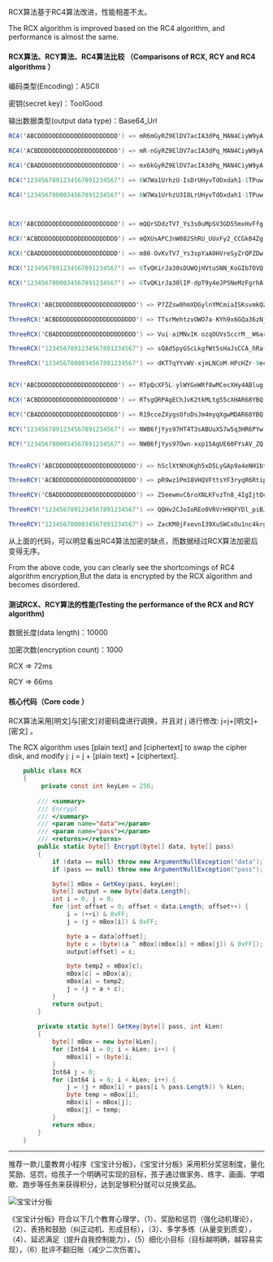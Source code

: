  

RCX算法基于RC4算法改进，性能相差不太。

The RCX algorithm is improved based on the RC4 algorithm, and performance is almost the same.
 
#### RCX算法、RCY算法、RC4算法比较 （Comparisons of RCX, RCY and RC4 algorithms ）

编码类型(Encoding)：ASCII

密钥(secret key)：ToolGood  

输出数据类型(output data type)：Base64_Url
```` csharp
RC4('ABCDDDDDDDDDDDDDDDDDDDDDD') => mR6mGyRZ9ElDV7acIA3dPq_MAN4CiyW9yA

RC4('ACBDDDDDDDDDDDDDDDDDDDDDD') => mR-nGyRZ9ElDV7acIA3dPq_MAN4CiyW9yA

RC4('CBADDDDDDDDDDDDDDDDDDDDDD') => mx6kGyRZ9ElDV7acIA3dPq_MAN4CiyW9yA

RC4('1234567891234567891234567') => 6W7Wa1UrhzU-IsDrUHyvTdOxdah1-1TPuw

RC4('1234567800034567891234567') => 6W7Wa1UrhzU3I8LrUHyvTdOxdah1-1TPuw

 

RCX('ABCDDDDDDDDDDDDDDDDDDDDDD') => mQQrSDdzTV7_Ys3s0uMpSV3GD55mxHvFfg

RCX('ACBDDDDDDDDDDDDDDDDDDDDDD') => mQXUsAPCJnW082ShRU_UUxFy2_CCGk04Zg

RCX('CBADDDDDDDDDDDDDDDDDDDDDD') => m80-OvKvTV7_Ys3spYaA0HVreSyZrQPZDw

RCX('1234567891234567891234567') => 6TvQKirJa30sDUWQjHVtuSNN_KoGIb7OVQ

RCX('1234567800034567891234567') => 6TvQKirJa30lIP-dpT9y4eJPSNeMzFgrhA


ThreeRCX('ABCDDDDDDDDDDDDDDDDDDDDDD') => P7ZZsw0hmXDGylnYMCmiaISKsvmkQZCNJg

ThreeRCX('ACBDDDDDDDDDDDDDDDDDDDDDD') => TTsrMehtzvOWO7a-KYh9x6GQa36zNj8CTQ

ThreeRCX('CBADDDDDDDDDDDDDDDDDDDDDD') => Vui-aiMNvIK-ozqOUVsSccrM__W6arUJQQ

ThreeRCX('1234567891234567891234567') => sQAd5pyGScLkgfWt5sHaJsCCA_hRafzvgA

ThreeRCX('1234567800034567891234567') => dKT7qYYvWV-xjmLNCoM-HPcHZr-9ecilzg


RCY('ABCDDDDDDDDDDDDDDDDDDDDDD') => RTpQcXF5L-ylWYGeWRf8wMCecXHy4ABlug

RCX('ACBDDDDDDDDDDDDDDDDDDDDDD') => RTsgQRPAgEChJvK2tkMLtg55cXHAR68YBQ

RCY('CBADDDDDDDDDDDDDDDDDDDDDD') => R19cceZXygsOfoDsJm4myqXgwMDAR68YBQ

RCY('1234567891234567891234567') => NWB6fjYys97HT4T3sABUuXS7w5q3HR6PYw

RCY('1234567800034567891234567') => NWB6fjYys97Own-xxp15AgUE60FYsAV_ZQ


ThreeRCY('ABCDDDDDDDDDDDDDDDDDDDDDD') => hSclXtNhUKgh5xD5LyGAp9a4eNH1btHobQ

ThreeRCY('ACBDDDDDDDDDDDDDDDDDDDDDD') => pR9wz1Pm18VHQVFttsYF3ryqR6RtipsVFw

ThreeRCY('CBADDDDDDDDDDDDDDDDDDDDDD') => Z5eewmvC6roXNLKFvzTn8_4IgIjtQco8xQ

ThreeRCY('1234567891234567891234567') => QQHv2CJoIoREo0VRVrH9QFYDl_piBJ9QbA

ThreeRCY('1234567800034567891234567') => ZacKM0jFxevnI39XuSWCxOu1nc4krgC2hA

`````

从上面的代码，可以明显看出RC4算法加密的缺点，而数据经过RCX算法加密后变得无序。

From the above code, you can clearly see the shortcomings of RC4 algorithm encryption,But the data is encrypted by the RCX algorithm and becomes disordered. 

####  测试RCX、RCY算法的性能(Testing the performance of the RCX and RCY algorithm)

数据长度(data length)：10000

加密次数(encryption count)：1000
 
RCX => 72ms

RCY => 66ms



#### 核心代码（Core code ）
RCX算法采用[明文]与[密文]对密码盘进行调换，并且对 j 进行修改: j=j+[明文]+[密文] 。

The RCX algorithm uses [plain text] and [ciphertext] to swap the cipher disk, and modify j: j = j + [plain text] + [ciphertext].
```` csharp
    public class RCX
    {
         private const int keyLen = 256;
 
        /// <summary>
        /// Encrypt
        /// </summary>
        /// <param name="data"></param>
        /// <param name="pass"></param>
        /// <returns></returns>
        public static byte[] Encrypt(byte[] data, byte[] pass)
        {
            if (data == null) throw new ArgumentNullException("data");
            if (pass == null) throw new ArgumentNullException("pass");

            byte[] mBox = GetKey(pass, keyLen);
            byte[] output = new byte[data.Length];
            int i = 0, j = 0;
            for (int offset = 0; offset < data.Length; offset++) {
                i = (++i) & 0xFF;
                j = (j + mBox[i]) & 0xFF;

                byte a = data[offset];
                byte c = (byte)(a ^ mBox[(mBox[i] + mBox[j]) & 0xFF]);
                output[offset] = c;

                byte temp2 = mBox[c];
                mBox[c] = mBox[a];
                mBox[a] = temp2;
                j = (j + a + c);
            }
            return output;
        }
 
        private static byte[] GetKey(byte[] pass, int kLen)
        {
            byte[] mBox = new byte[kLen];
            for (Int64 i = 0; i < kLen; i++) {
                mBox[i] = (byte)i;
            }
            Int64 j = 0;
            for (Int64 i = 0; i < kLen; i++) {
                j = (j + mBox[i] + pass[i % pass.Length]) % kLen;
                byte temp = mBox[i];
                mBox[i] = mBox[j];
                mBox[j] = temp;
            }
            return mBox;
        }
    }
`````


-----------------------------------
推荐一款儿童教育小程序《宝宝计分板》，《宝宝计分板》采用积分奖惩制度，量化奖励、惩罚，给孩子一个明确可实现的目标，孩子通过做家务、练字、画画、学唱歌、跑步等任务来获得积分，达到足够积分就可以兑换奖品。

![宝宝计分板](bbjfb.png)

《宝宝计分板》符合以下几个教育心理学，（1）、奖励和惩罚（强化动机理论），（2）、表扬和鼓励（纠正动机、形成目标），（3）、多学多练（从量变到质变），（4）、延迟满足（提升自我控制能力），（5）细化小目标（目标越明确，越容易实现），（6）批评不翻旧账（减少二次伤害）。
